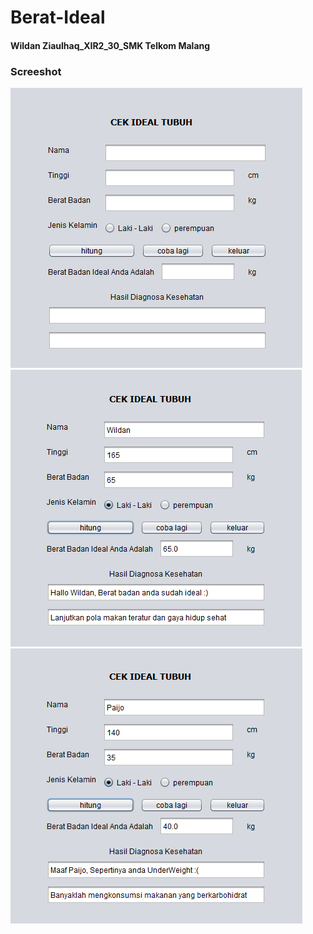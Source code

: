 # Berat-Ideal

#### Wildan Ziaulhaq_XIR2_30_SMK Telkom Malang
### Screeshot
![1](https://raw.githubusercontent.com/WildanZq/Berat-Ideal/master/1.PNG)
![1](https://raw.githubusercontent.com/WildanZq/Berat-Ideal/master/2.PNG)
![1](https://raw.githubusercontent.com/WildanZq/Berat-Ideal/master/3.PNG)
